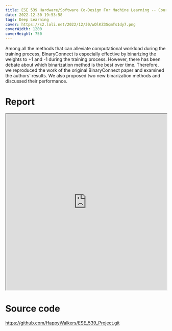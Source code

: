 ```yaml
---
title: ESE 539 Hardware/Software Co-Design For Machine Learning -- Course Project
date: 2022-12-30 19:53:58
tags: Deep Learning
cover: https://s2.loli.net/2022/12/30/wDlKZ3SqmTs1dy7.png
coverWidth: 1200
coverHeight: 750
---
```



Among all the methods that can alleviate computational workload during the training process, BinaryConnect is especially effective by binarizing the weights to +1 and -1 during the training process. However, there has been debate about which binarization method is the best over time. Therefore, we reproduced the work of the original BinaryConnect paper and examined the authors’ results. We also proposed two new binarization methods and discussed their performance.

# Report

<div class="row">
	<iframe src="https://drive.google.com/file/d/1E2kyRiy45Zfvhh-fzp8zqyMHlvHs7nKw/preview" style="width:100%; height:550px"></iframe>
</div>

# Source code

https://github.com/HappyWalkers/ESE_539_Project.git
